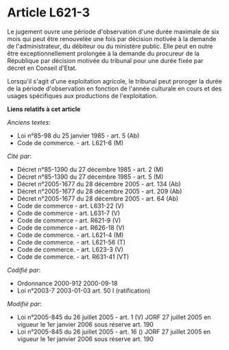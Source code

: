 # Article L621-3

Le jugement ouvre une période d'observation d'une durée maximale de six mois qui peut être renouvelée une fois par décision
motivée à la demande de l'administrateur, du débiteur ou du ministère public. Elle peut en outre être exceptionnellement
prolongée à la demande du procureur de la République par décision motivée du tribunal pour une durée fixée par décret en
Conseil d'Etat.

Lorsqu'il s'agit d'une exploitation agricole, le tribunal peut proroger la durée de la période d'observation en fonction de
l'année culturale en cours et des usages spécifiques aux productions de l'exploitation.

**Liens relatifs à cet article**

_Anciens textes_:

  - Loi n°85-98 du 25 janvier 1985 - art. 5 (Ab)
  - Code de commerce. - art. L621-6 (M)

_Cité par_:

  - Décret n°85-1390 du 27 décembre 1985 - art. 2 (M)
  - Décret n°85-1390 du 27 décembre 1985 - art. 5 (M)
  - Décret n°2005-1677 du 28 décembre 2005 - art. 134 (Ab)
  - Décret n°2005-1677 du 28 décembre 2005 - art. 209 (Ab)
  - Décret n°2005-1677 du 28 décembre 2005 - art. 64 (Ab)
  - Code de commerce - art. L631-22 (V)
  - Code de commerce - art. L631-7 (V)
  - Code de commerce - art. R621-9 (V)
  - Code de commerce - art. R626-18 (V)
  - Code de commerce. - art. L621-4 (M)
  - Code de commerce. - art. L621-56 (T)
  - Code de commerce. - art. L623-3 (V)
  - Code de commerce. - art. R631-41 (VT)

_Codifié par_:

  - Ordonnance 2000-912 2000-09-18
  - Loi n°2003-7 2003-01-03 art. 50 I (ratification)

_Modifié par_:

  - Loi n°2005-845 du 26 juillet 2005 - art. 1 (V) JORF 27 juillet 2005 en vigueur le 1er janvier 2006 sous réserve art. 190
  - Loi n°2005-845 du 26 juillet 2005 - art. 16 () JORF 27 juillet 2005 en vigueur le 1er janvier 2006 sous réserve art. 190

